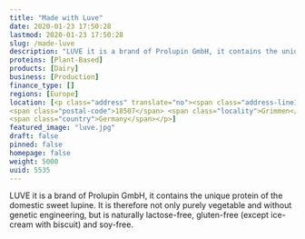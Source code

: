 ```yaml
---
title: "Made with Luve"
date: 2020-01-23 17:50:28
lastmod: 2020-01-23 17:50:28
slug: /made-luve
description: "LUVE it is a brand of Prolupin GmbH, it contains the unique protein of the domestic sweet lupine. It is therefore not only purely vegetable and without genetic engineering, but is naturally lactose-free, gluten-free (except ice-cream with biscuit) and soy-free."
proteins: [Plant-Based]
products: [Dairy]
business: [Production]
finance_type: []
regions: [Europe]
location: [<p class="address" translate="no"><span class="address-line1">Tribseeser Chaussee</span><br>
<span class="postal-code">18507</span> <span class="locality">Grimmen</span><br>
<span class="country">Germany</span></p>]
featured_image: "luve.jpg"
draft: false
pinned: false
homepage: false
weight: 5000
uuid: 5535
---
```

<p>LUVE it is a brand of Prolupin GmbH, it contains the unique protein of the domestic sweet lupine. It is therefore not only purely vegetable and without genetic engineering, but is naturally lactose-free, gluten-free (except ice-cream with biscuit) and soy-free.</p>

